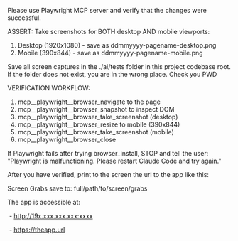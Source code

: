 Please use Playwright MCP server and verify that the changes were successful.

ASSERT: Take screenshots for BOTH desktop AND mobile viewports:

1. Desktop (1920x1080) - save as ddmmyyyy-pagename-desktop.png
2. Mobile (390x844) - save as ddmmyyyy-pagename-mobile.png

Save all screen captures in the ./ai/tests folder in this project codebase root. If the folder does not exist, you are in the wrong place. Check you PWD 

VERIFICATION WORKFLOW:

1. mcp\_\_playwright\_\_browser\_navigate to the page
2. mcp\_\_playwright\_\_browser\_snapshot to inspect DOM
3. mcp\_\_playwright\_\_browser\_take\_screenshot (desktop)
4. mcp\_\_playwright\_\_browser\_resize to mobile (390x844)
5. mcp\_\_playwright\_\_browser\_take\_screenshot (mobile)
6. mcp\_\_playwright\_\_browser\_close

If Playwright fails after trying browser\_install, STOP and tell the user: "Playwright is malfunctioning. Please restart Claude Code and try again."



After you have verified, print to the screen the url to the app like this:



Screen Grabs save to: full/path/to/screen/grabs



The app is accessible at:



 - http://19x.xxx.xxx.xxx:xxxx

 - https://theapp.url

